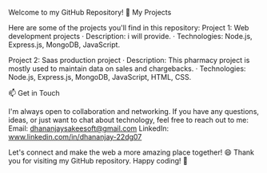 Welcome to my GitHub Repository!
📂 My Projects

Here are some of the projects you'll find in this repository:
Project 1: Web development projects
· Description: i will provide.
· Technologies: Node.js, Express.js, MongoDB, JavaScript.

Project 2: Saas production project 
· Description: This pharmacy project is mostly used to maintain data on sales and chargebacks.
· Technologies: Node.js, Express.js, MongoDB, JavaScript, HTML, CSS.

📫 Get in Touch

I'm always open to collaboration and networking. If you have any questions, ideas, or just want to chat about technology, feel free to reach out to me:
Email: dhananjaysakeesoft@gmail.com
LinkedIn: www.linkedin.com/in/dhananjay-22dg07


Let's connect and make the web a more amazing place together! 😄
Thank you for visiting my GitHub repository. Happy coding! 🚀
